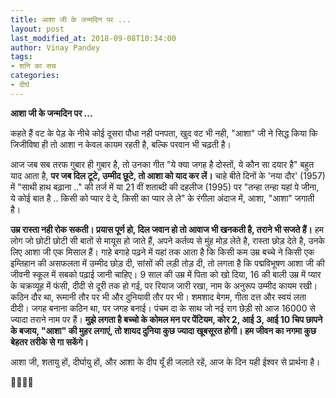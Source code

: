 ```yaml
---
title: आशा जी के जन्मदिन पर ...
layout: post
last_modified_at: 2018-09-08T10:34:00
author: Vinay Pandey
tags:
- शनि का सच
categories:
- दीर्घ
---
```

**आशा जी के जन्मदिन पर ...**

कहते हैं वट के पेड़ के नीचे कोई दूसरा पौधा नही पनपता, खुद वट भी नही, "आशा" जी ने सिद्ध किया कि जिजीविषा ही तो आशा न केवल कायम रहती है, बल्कि परवान भी चढ़ती है। 

आज जब सब तरफ गुबार ही गुबार है, तो उनका गीत "ये क्या जगह है दोस्तों, ये कौन सा दयार है" बहुत याद आता है,  **पर जब दिल टूटे, उम्मीद छूटे, तो आशा को याद कर लें।** चाहे बीते दिनों के 'नया दौर' (1957) में "साथी हाथ बढ़ाना .." की तर्ज में या 21 वीं शताब्दी की दहलीज (1995) पर  "तन्हा तन्हा यहां पे जीना, ये कोई बात है .. किसी को प्यार दे दे, किसी का प्यार ले ले" के रंगीला अंदाज में,  आशा, "आशा" जगाती है। 

**उम्र रास्ता नही रोक सकती। प्रयास पूर्ण हो, दिल जवान हो तो आवाज भी खनकती है, तराने भी सजते हैं।** हम लोग जो छोटी छोटी सी बातों से मायूस हो जाते हैं, अपने कर्तव्य से मुंह मोड़ लेते है, रास्ता छोड़ देते है, उनके लिए आशा जी एक मिसाल हैं।  गाहे बगाहे पढ़ने में यहां तक आता है कि किसी कम उम्र बच्चे ने किसी एक इम्तिहान की असफलता में उम्मीद छोड़ दी, सांसों की लड़ी तोड़ दी, तो लगता है कि पद्मविभूषण आशा जी की जीवनी स्कूल में सबको पढ़ाई जानी चाहिए। 9 साल की उम्र में पिता को खो दिया, 16 की बाली उम्र में प्यार के चक्रव्यूह में फंसी, दीदी से दूरी तक हो गई, पर रियाज जारी रखा, नाम के अनुरूप उम्मीद कायम रखी। कठिन दौर था, रूमानी तौर पर भी और दुनियावी तौर पर भी। शमशाद बेगम, गीता दत्त और स्वयं लता दीदी। जगह बनाना कठिन था, पर जगह बनाई। पंचम दा के साथ जो नई राग छेड़ी सो आज 16000 से ज्यादा तराने नाम पर हैं। **मुझे लगता है बच्चो के कोमल मन पर पेंटियम, कोर 2, आई 3, आई 10 चिप छापने के बजाय, "आशा" की मुहर लगाएं, तो शायद दुनिया कुछ ज्यादा खूबसूरत होगी। हम जीवन का नगमा कुछ बेहतर तरीके से गा सकेंगे।**

आशा जी, शतायु हों, दीर्घायु हों, और आशा के दीप यूँ ही जलाते रहें, आज के दिन यही ईश्वर से प्रार्थना है। 

🙏🌷🌷🙏


